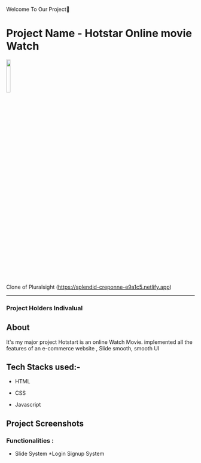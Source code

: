 Welcome To Our Project👋

# Project Name - Hotstar Online movie Watch

<a href="#"><img width="15%" height="auto" src="https://thumbs.dreamstime.com/b/movie-illustration-logo-vector-design-film-178252125.jpg"/></a>


Clone of Pluralsight (https://splendid-creponne-e9a1c5.netlify.app)
 <hr>


### Project Holders Indivalual

## About

It's my major project Hotstart is an online Watch Movie. implemented all the features of an e-commerce website , Slide smooth, smooth UI


## Tech Stacks used:- 

* HTML

* CSS

* Javascript


## Project Screenshots




### Functionalities :
* Slide System
*Login Signup System

